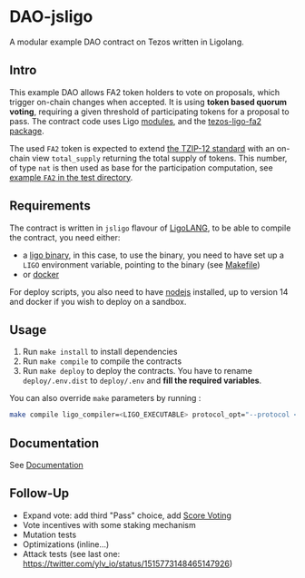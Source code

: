 # DAO-jsligo

A modular example DAO contract on Tezos written in Ligolang.

## Intro

This example DAO allows FA2 token holders to vote on proposals, which trigger
on-chain changes when accepted.
It is using **token based quorum voting**, requiring a given threshold of
participating tokens for a proposal to pass.
The contract code uses Ligo [modules](https://ligolang.org/docs/language-basics/modules/),
and the [tezos-ligo-fa2](https://www.npmjs.com/package/tezos-ligo-fa2)
[package](https://ligolang.org/docs/advanced/package-management).

The used `FA2` token is expected to extend [the TZIP-12 standard](https://tzip.tezosagora.org/proposal/tzip-12/)
with an on-chain view `total_supply` returning the total supply of tokens. This
number, of type `nat` is then used as base for the participation computation,
see [example `FA2` in the test directory](./test/bootstrap/single_asset.jsligo).

## Requirements

The contract is written in `jsligo` flavour of [LigoLANG](https://ligolang.org/),
to be able to compile the contract, you need either:

- a [ligo binary](https://ligolang.org/docs/intro/installation#static-linux-binary),
  in this case, to use the binary, you need to have set up a `LIGO` environment variable,
  pointing to the binary (see [Makefile](./Makefile))
- or [docker](https://docs.docker.com/engine/install/)

For deploy scripts, you also need to have [nodejs](https://nodejs.org/en/) installed,
up to version 14 and docker if you wish to deploy on a sandbox.

## Usage

1. Run `make install` to install dependencies
2. Run `make compile` to compile the contracts
3. Run `make deploy` to deploy the contracts. You have to rename `deploy/.env.dist` to `deploy/.env` and **fill the required variables**.

You can also override `make` parameters by running :

```sh
make compile ligo_compiler=<LIGO_EXECUTABLE> protocol_opt="--protocol <PROTOCOL>"
```

## Documentation

See [Documentation](./docs/00-index.md)

## Follow-Up

- Expand vote: add third "Pass" choice, add [Score Voting](https://en.wikipedia.org/wiki/Score_voting)
- Vote incentives with some staking mechanism
- Mutation tests
- Optimizations (inline...)
- Attack tests (see last one: <https://twitter.com/ylv_io/status/1515773148465147926>)
